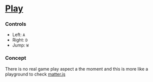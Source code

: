 # [Play](https://alanuecker.github.io/2d-physics-fun/)

### Controls
- Left: `A`
- Right: `D`
- Jump: `W`

### Concept
There is no real game play aspect a the moment and this is more like a playground to check [matter.js](http://brm.io/matter-js/)
